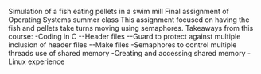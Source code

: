 Simulation of a fish eating pellets in a swim mill
Final assignment of Operating Systems summer class
This assignment focused on having the fish and pellets take turns moving using semaphores.
Takeaways from this course:
-Coding in C
--Header files
--Guard to protect against multiple inclusion of header files
--Make files
-Semaphores to control multiple threads use of shared memory
-Creating and accessing shared memory
-Linux experience


